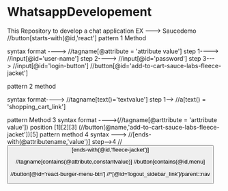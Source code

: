 # WhatsappDevelopement
This Repository to develop a chat application
EX ---> Saucedemo
//button[starts-with(@id,'react']
pattern 1 Method 

syntax format ---->   //tagname[@attribute = 'attribute value']
 step 1---->   //input[@id='user-name'] 
 step 2---->   //input[@id='password']
 step 3--->   //input[@id='login-button']
              //button[@id='add-to-cart-sauce-labs-fleece-jacket']

pattern 2 method 

syntax format----> //tagname[text()='textvalue']
step 1--> //a[text() = 'shopping_cart_link']

pattern Method 3
syntax format ---->(//tagname[@arttribute = 'arttribute value']) position [1][2][3]
(//button[@name,'add-to-cart-sauce-labs-fleece-jacket'])[5]
pattern method 4
syntax ---> //<tagname>[ends-with(@attributename,'value')]
step-->4    //<button>[ends-with(@id,'fleece-jacket')]

//tagname[contains(@attribute,constantvalue)]
//button[contains(@id,menu]


//button[@id='react-burger-menu-btn']
//*[@id='logout_sidebar_link']/parent::nav












